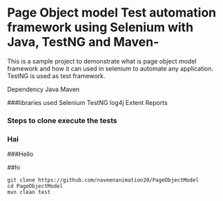 # Page Object model Test automation framework using Selenium with Java, TestNG and Maven-
This is a sample project to demonstrate what is page object model framework and how it can used in selenium to automate any application.
TestNG is used as test framework.

Dependency
Java
Maven

###libraries used
Selenium
TestNG
log4j
Extent Reports

### Steps to clone execute the tests
### Hai

###Hello

##hi
```
git clone https://github.com/naveenanimation20/PageObjectModel
cd PageObjectModel
mvn clean test
```
